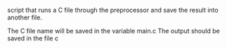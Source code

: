 script that runs a C file through the preprocessor and save the result into another file.

The C file name will be saved in the variable main.c
The output should be saved in the file c
